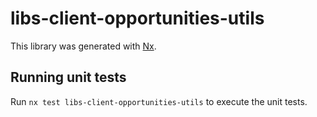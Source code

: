 # libs-client-opportunities-utils

This library was generated with [Nx](https://nx.dev).

## Running unit tests

Run `nx test libs-client-opportunities-utils` to execute the unit tests.
